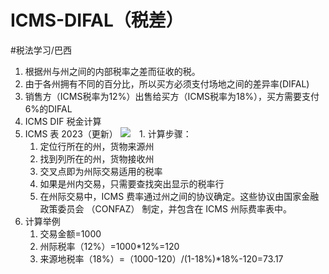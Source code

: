 # ICMS-DIFAL（税差）
#税法学习/巴西

1. 根据州与州之间的内部税率之差而征收的税。
2. 由于各州拥有不同的百分比，所以买方必须支付场地之间的差异率(DIFAL)
3. 销售方（ICMS税率为12%）出售给买方（ICMS税率为18%），买方需要支付6%的DIFAL
4. ICMS DIF 税金计算
5. ICMS 表 2023（更新）
![](ICMS-DIFAL%EF%BC%88%E7%A8%8E%E5%B7%AE%EF%BC%89/image.png)
⠀1. 计算步骤：
	1. 定位行所在的州，货物来源州
	2. 找到列所在的州，货物接收州
	3. 交叉点即为州际交易适用的税率
	4. 如果是州内交易，只需要查找突出显示的税率行
	5. 在州际交易中，ICMS 费率通过州之间的协议确定。这些协议由国家金融政策委员会 （CONFAZ） 制定，并包含在 ICMS 州际费率表中。
2. 计算举例
   1. 交易金额=1000
   2. 州际税率（12%）=1000*12%=120
   3. 来源地税率（18%）=（1000-120）/(1-18%)*18%-120=73.17

⠀